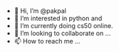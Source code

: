 - 👋 Hi, I’m @pakpal
- 👀 I’m interested in python and 
- 🌱 I’m currently doing cs50 online.
- 💞️ I’m looking to collaborate on ...
- 📫 How to reach me ...

<!---
pakpal/pakpal is a ✨ special ✨ repository because its `README.md` (this file) appears on your GitHub profile.
You can click the Preview link to take a look at your changes.
--->
